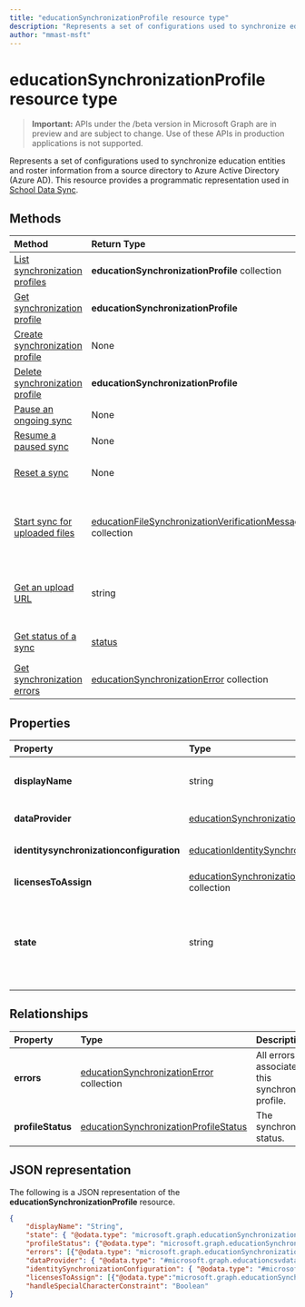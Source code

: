 ```yaml
---
title: "educationSynchronizationProfile resource type"
description: "Represents a set of configurations used to synchronize education entities and roster information from a source directory to Azure Active Directory (Azure AD). This resource provides a programmatic representation used in School Data Sync."author: "mmast-msft"
---
```


# educationSynchronizationProfile resource type

> **Important:** APIs under the /beta version in Microsoft Graph are in preview and are subject to change. Use of these APIs in production applications is not supported.

Represents a set of configurations used to synchronize education entities and roster information from a source directory to Azure Active Directory (Azure AD). This resource provides a programmatic representation used in [School Data Sync](https://sds.microsoft.com).

## Methods

| Method | Return Type | Description |
|:-|:-|:-|
| [List synchronization profiles](../api/educationsynchronizationprofile-list.md) | **educationSynchronizationProfile** collection | Get a list of all the synchronization profiles in the tenant. |
| [Get synchronization profile](../api/educationsynchronizationprofile-get.md) | **educationSynchronizationProfile** | Retrieve a specific profile given the profile identifier. |
| [Create synchronization profile](../api/educationsynchronizationprofile-post.md) | None | Create a new synchronization profile. |
| [Delete synchronization profile](../api/educationsynchronizationprofile-delete.md) | **educationSynchronizationProfile** | Delete a specific profile given the profile identifier. |
| [Pause an ongoing sync](../api/educationsynchronizationprofile-pause.md) | None | Pause an ongoing synchronization. |
| [Resume a paused sync](../api/educationsynchronizationprofile-resume.md) | None | Resume a paused synchronization. |
| [Reset a sync](../api/educationsynchronizationprofile-reset.md) | None | Reset the state of the profile and restart synchronization. |
| [Start sync for uploaded files](../api/educationsynchronizationprofile-start.md) | [educationFileSynchronizationVerificationMessage](educationfilesynchronizationverificationmessage.md) collection| Verify the uploaded source files and start synchronization. Applies only when the data provider is [educationCsvDataProvider](educationcsvdataprovider.md). |
| [Get an upload URL](../api/educationsynchronizationprofile-uploadurl.md) | string | Return the short-lived URL to upload CSV data files. Applies only when the data provider is [educationCsvDataProvider](educationcsvdataprovider.md). |
| [Get status of a sync](../api/educationsynchronizationprofilestatus-get.md) | [status](educationsynchronizationprofilestatus.md) | Return the status of a specific synchronization profile. |
| [Get synchronization errors](../api/educationsynchronizationerrors-get.md) | [educationSynchronizationError](educationsynchronizationerror.md) collection| Get all the errors generated during synchronization. |

## Properties

| Property | Type | Description |
|:-|:-|:-|
| **displayName** | string |  Name of the configuration profile for syncing identities.         |
| **dataProvider** | [educationSynchronizationDataProvider](educationsynchronizationdataprovider.md) |  The data provider used for the profile.         |
| **identitysynchronizationconfiguration** | [educationIdentitySynchronizationConfiguration](educationidentitysynchronizationconfiguration.md) | Identity [creation](educationidentitycreationconfiguration.md) or [matching](educationidentitymatchingconfiguration.md) configuration .        |
| **licensesToAssign** | [educationSynchronizationLicenseAssignment](educationsynchronizationlicenseassignment.md) collection|  License setup configuration.        |
| **state** | string |  The state of the profile. Possible values are: `provisioning`, `provisioned`, `provisioningFailed`, `deleting`, `deletionFailed`.          |

## Relationships

| Property | Type | Description |
|:-|:-|:-|
| **errors** | [educationSynchronizationError](educationsynchronizationerror.md) collection| All errors associated with this synchronization profile. |
| **profileStatus** | [educationSynchronizationProfileStatus](educationsynchronizationprofilestatus.md) | The synchronization status. |

## JSON representation
The following is a JSON representation of the **educationSynchronizationProfile** resource.

<!-- {
  "blockType": "resource",
  "optionalProperties": [

  ],
  "@odata.type": "#microsoft.graph.educationSynchronizationProfile"
}-->

```json
{
    "displayName": "String",
    "state": { "@odata.type": "microsoft.graph.educationSynchronizationProfileState" },
    "profileStatus": {"@odata.type": "microsoft.graph.educationSynchronizationProfileStatus"},
    "errors": [{"@odata.type": "microsoft.graph.educationSynchronizationProfileStatus" }],
    "dataProvider": { "@odata.type": "#microsoft.graph.educationcsvdataprovider" },
    "identitySynchronizationConfiguration": { "@odata.type": "#microsoft.graph.educationIdentitySynchronizationConfiguration" },
    "licensesToAssign": [{"@odata.type":"microsoft.graph.educationSynchronizationLicenseAssignment"}],
    "handleSpecialCharacterConstraint": "Boolean"
}
```

